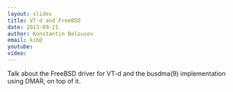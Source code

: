 ```yaml
---
layout: slides
title: VT-d and FreeBSD
date: 2013-09-21
author: Konstantin Belousov
email: kib@
youtube:
video:
---
```

Talk about the FreeBSD driver for VT-d and the busdma(9) implementation
using DMAR, on top of it.
